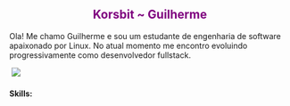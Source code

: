 <h2 align="center" style="color: purple">Korsbit ~ Guilherme</h2>

Ola! Me chamo Guilherme e sou um estudante de engenharia de software apaixonado por Linux. No atual momento me encontro evoluindo progressivamente como desenvolvedor fullstack.


<!-- <div>
	![Korsbits github stats](https://github-readme-stats.vercel.app/api?username=korsbit&show_icons=true&theme=radical)
</div>
<div>
	![Top-Languages](https://github-readme-stats.vercel.app/api/top-langs/?username=korsbit&hide_progress=true&theme=radical)
</div> -->


<img src="https://github-readme-stats.vercel.app/api/top-langs/?username=korsbit&layout=compact&theme=highcontrast&hide_border=true" alt="">
<img src="https://github-readme-stats.vercel.app/api?username=korsbit&show_icons=true&theme=highcontrast&hide_border=true"/>

#### Skills:
<div>
	<img src="https://img.shields.io/badge/html5-%23E34F26.svg?style=for-the-badge&logo=html5&logoColor=white" alt="" />
	<img src="https://img.shields.io/badge/css3-%231572B6.svg?style=for-the-badge&logo=css3&logoColor=white" alt="" />
	<img src="https://img.shields.io/badge/angular-%23DD0031.svg?style=for-the-badge&logo=angular&logoColor=white" alt="" />
	<img src="https://img.shields.io/badge/vuejs-%2335495e.svg?style=for-the-badge&logo=vuedotjs&logoColor=%234FC08D" alt="" />
	<img src="https://img.shields.io/badge/django-%23092E20.svg?style=for-the-badge&logo=django&logoColor=white" alt="" />
</div>

